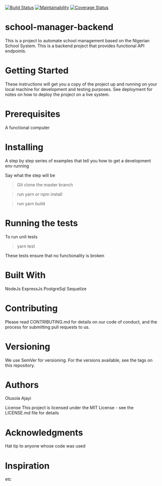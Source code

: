 [![Build Status](https://travis-ci.org/ebzeal/school-manager-backend.svg?branch=develop)](https://travis-ci.org/ebzeal/school-manager-backend) [![Maintainability](https://api.codeclimate.com/v1/badges/25838e8b28faec6d6966/maintainability)](https://codeclimate.com/github/ebzeal/school-manager-backend/maintainability) [![Coverage Status](https://coveralls.io/repos/github/ebzeal/school-manager-backend/badge.svg?branch=develop)](https://coveralls.io/github/ebzeal/school-manager-backend?branch=develop)



# school-manager-backend

This is a project to automate school management based on the Nigerian School System. This is a backend project that provides functional API endpoints.

# Getting Started
These instructions will get you a copy of the project up and running on your local machine for development and testing purposes. See deployment for notes on how to deploy the project on a live system.

# Prerequisites
A functional computer

# Installing
A step by step series of examples that tell you how to get a development env running

Say what the step will be

> Git clone the master branch

> run yarn or npm install

> run yarn build


# Running the tests
To run unit tests 
> yarn test

These tests ensure that no functionality is broken

# Built With
NodeJs
ExpressJs
PostgreSql
Sequelize

# Contributing
Please read CONTRIBUTING.md for details on our code of conduct, and the process for submitting pull requests to us.

# Versioning
We use SemVer for versioning. For the versions available, see the tags on this repository.

# Authors
Olusola Ajayi

License
This project is licensed under the MIT License - see the LICENSE.md file for details

# Acknowledgments
Hat tip to anyone whose code was used

# Inspiration
etc
